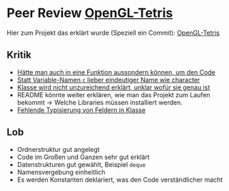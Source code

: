 # Peer Review [OpenGL-Tetris](https://github.com/rpfaeffle/DHBW-Programming-1-Final-Project/tree/4e842d232aa8329d2fd0aef77d4971139f525973)

Hier zum Projekt das erklärt wurde (Speziell ein Commit): [OpenGL-Tetris](https://github.com/rpfaeffle/DHBW-Programming-1-Final-Project/tree/4e842d232aa8329d2fd0aef77d4971139f525973)

## Kritik
- [Hätte man auch in eine Funktion aussondern können, um den Code ](https://github.com/rpfaeffle/DHBW-Programming-1-Final-Project/blob/4e842d232aa8329d2fd0aef77d4971139f525973/src/core/font.py#L44)
- [Statt Variable-Namen `c` lieber eindeutiger Name wie character](https://github.com/rpfaeffle/DHBW-Programming-1-Final-Project/blob/4e842d232aa8329d2fd0aef77d4971139f525973/src/core/font.py#L65)
- [Klasse wird nicht unzureichend erklärt, unklar wofür sie genau ist](https://github.com/rpfaeffle/DHBW-Programming-1-Final-Project/blob/4e842d232aa8329d2fd0aef77d4971139f525973/src/components/shape.py#L11)
- README könnte weiter erklären, wie man das Projekt zum Laufen bekommt -> Welche Libraries müssen installiert werden.
- [Fehlende Typisierung von Feldern in Klasse](https://github.com/rpfaeffle/DHBW-Programming-1-Final-Project/blob/4e842d232aa8329d2fd0aef77d4971139f525973/src/core/application.py#L13)
## Lob
- Ordnerstruktur gut angelegt
- Code im Großen und Ganzen sehr gut erklärt
- Datenstrukturen gut gewählt, Beispiel `deque`
- Namensvergebung einheitlich
- Es werden Konstanten deklariert, was den Code verständlicher macht